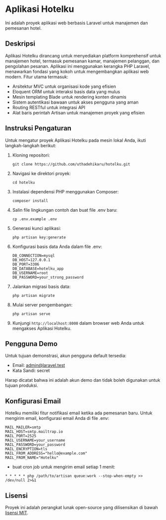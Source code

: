 # Aplikasi Hotelku

Ini adalah proyek aplikasi web berbasis Laravel untuk manajemen dan pemesanan hotel.

## Deskripsi

Aplikasi Hotelku dirancang untuk menyediakan platform komprehensif untuk manajemen hotel, termasuk pemesanan kamar, manajemen pelanggan, dan pengolahan pesanan. Aplikasi ini menggunakan kerangka PHP Laravel, menawarkan fondasi yang kokoh untuk mengembangkan aplikasi web modern. Fitur utama termasuk:

- Arsitektur MVC untuk organisasi kode yang efisien
- Eloquent ORM untuk interaksi basis data yang mulus
- Mesin templating Blade untuk rendering konten dinamis
- Sistem autentikasi bawaan untuk akses pengguna yang aman
- Routing RESTful untuk integrasi API
- Alat baris perintah Artisan untuk manajemen proyek yang efisien

## Instruksi Pengaturan

Untuk mengatur proyek Aplikasi Hotelku pada mesin lokal Anda, ikuti langkah-langkah berikut:

1. Kloning repositori:
   ```
   git clone https://github.com/uthadehikaru/hotelku.git
   ```

2. Navigasi ke direktori proyek:
   ```
   cd hotelku
   ```

3. Instalasi dependensi PHP menggunakan Composer:
   ```
   composer install
   ```

4. Salin file lingkungan contoh dan buat file .env baru:
   ```
   cp .env.example .env
   ```

5. Generasi kunci aplikasi:
   ```
   php artisan key:generate
   ```

6. Konfigurasi basis data Anda dalam file .env:
   ```
   DB_CONNECTION=mysql
   DB_HOST=127.0.0.1
   DB_PORT=3306
   DB_DATABASE=hotelku_app
   DB_USERNAME=root
   DB_PASSWORD=your_strong_password
   ```

7. Jalankan migrasi basis data:
   ```
   php artisan migrate
   ```

8. Mulai server pengembangan:
   ```
   php artisan serve
   ```

9. Kunjungi `http://localhost:8000` dalam browser web Anda untuk mengakses Aplikasi Hotelku.

## Pengguna Demo

Untuk tujuan demonstrasi, akun pengguna default tersedia:

- Email: admin@laravel.test
- Kata Sandi: secret

Harap dicatat bahwa ini adalah akun demo dan tidak boleh digunakan untuk tujuan produksi.

## Konfigurasi Email

Hotelku memiliki fitur notifikasi email ketika ada pemesanan baru. Untuk mengirim email, konfigurasi email Anda di file .env:

```
MAIL_MAILER=smtp
MAIL_HOST=smtp.mailtrap.io
MAIL_PORT=2525
MAIL_USERNAME=your_username
MAIL_PASSWORD=your_password
MAIL_ENCRYPTION=tls
MAIL_FROM_ADDRESS="hello@example.com"
MAIL_FROM_NAME="Hotelku"
```

- buat cron job untuk mengirim email setiap 1 menit:

```
* * * * * php /path/to/artisan queue:work --stop-when-empty >> /dev/null 2>&1
```

## Lisensi

Proyek ini adalah perangkat lunak open-source yang dilisensikan di bawah [lisensi MIT](https://opensource.org/licenses/MIT).
